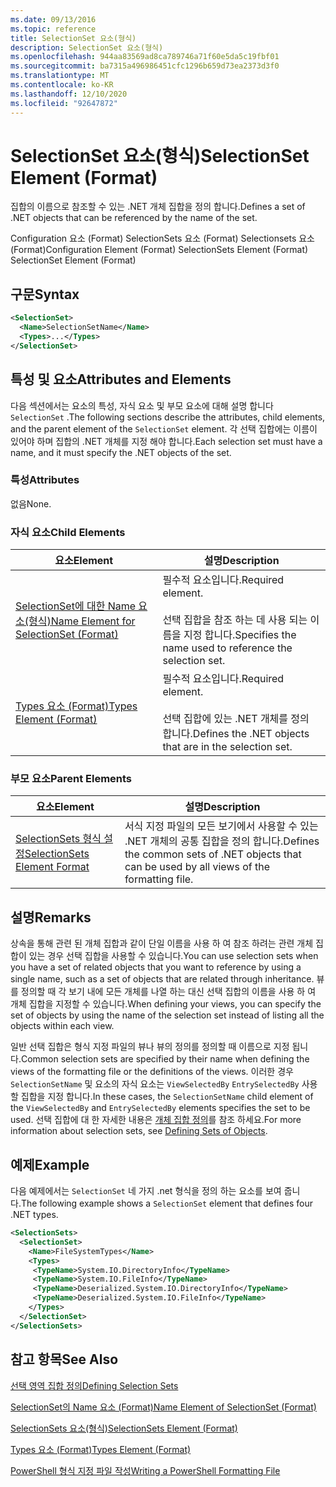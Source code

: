 ```yaml
---
ms.date: 09/13/2016
ms.topic: reference
title: SelectionSet 요소(형식)
description: SelectionSet 요소(형식)
ms.openlocfilehash: 944aa83569ad8ca789746a71f60e5da5c19fbf01
ms.sourcegitcommit: ba7315a496986451cfc1296b659d73ea2373d3f0
ms.translationtype: MT
ms.contentlocale: ko-KR
ms.lasthandoff: 12/10/2020
ms.locfileid: "92647872"
---
```

# <a name="selectionset-element-format"></a><span data-ttu-id="a7066-103">SelectionSet 요소(형식)</span><span class="sxs-lookup"><span data-stu-id="a7066-103">SelectionSet Element (Format)</span></span>

<span data-ttu-id="a7066-104">집합의 이름으로 참조할 수 있는 .NET 개체 집합을 정의 합니다.</span><span class="sxs-lookup"><span data-stu-id="a7066-104">Defines a set of .NET objects that can be referenced by the name of the set.</span></span>

<span data-ttu-id="a7066-105">Configuration 요소 (Format) SelectionSets 요소 (Format) Selectionsets 요소 (Format)</span><span class="sxs-lookup"><span data-stu-id="a7066-105">Configuration Element (Format) SelectionSets Element (Format) SelectionSet Element (Format)</span></span>

## <a name="syntax"></a><span data-ttu-id="a7066-106">구문</span><span class="sxs-lookup"><span data-stu-id="a7066-106">Syntax</span></span>

```xml
<SelectionSet>
  <Name>SelectionSetName</Name>
  <Types>...</Types>
</SelectionSet>
```

## <a name="attributes-and-elements"></a><span data-ttu-id="a7066-107">특성 및 요소</span><span class="sxs-lookup"><span data-stu-id="a7066-107">Attributes and Elements</span></span>

<span data-ttu-id="a7066-108">다음 섹션에서는 요소의 특성, 자식 요소 및 부모 요소에 대해 설명 합니다 `SelectionSet` .</span><span class="sxs-lookup"><span data-stu-id="a7066-108">The following sections describe the attributes, child elements, and the parent element of the `SelectionSet` element.</span></span> <span data-ttu-id="a7066-109">각 선택 집합에는 이름이 있어야 하며 집합의 .NET 개체를 지정 해야 합니다.</span><span class="sxs-lookup"><span data-stu-id="a7066-109">Each selection set must have a name, and it must specify the .NET objects of the set.</span></span>

### <a name="attributes"></a><span data-ttu-id="a7066-110">특성</span><span class="sxs-lookup"><span data-stu-id="a7066-110">Attributes</span></span>

<span data-ttu-id="a7066-111">없음</span><span class="sxs-lookup"><span data-stu-id="a7066-111">None.</span></span>

### <a name="child-elements"></a><span data-ttu-id="a7066-112">자식 요소</span><span class="sxs-lookup"><span data-stu-id="a7066-112">Child Elements</span></span>

|<span data-ttu-id="a7066-113">요소</span><span class="sxs-lookup"><span data-stu-id="a7066-113">Element</span></span>|<span data-ttu-id="a7066-114">설명</span><span class="sxs-lookup"><span data-stu-id="a7066-114">Description</span></span>|
|-------------|-----------------|
|[<span data-ttu-id="a7066-115">SelectionSet에 대한 Name 요소(형식)</span><span class="sxs-lookup"><span data-stu-id="a7066-115">Name Element for SelectionSet (Format)</span></span>](./name-element-for-selectionset-format.md)|<span data-ttu-id="a7066-116">필수적 요소입니다.</span><span class="sxs-lookup"><span data-stu-id="a7066-116">Required element.</span></span><br /><br /> <span data-ttu-id="a7066-117">선택 집합을 참조 하는 데 사용 되는 이름을 지정 합니다.</span><span class="sxs-lookup"><span data-stu-id="a7066-117">Specifies the name used to reference the selection set.</span></span>|
|[<span data-ttu-id="a7066-118">Types 요소 (Format)</span><span class="sxs-lookup"><span data-stu-id="a7066-118">Types Element (Format)</span></span>](./types-element-for-selectionset-format.md)|<span data-ttu-id="a7066-119">필수적 요소입니다.</span><span class="sxs-lookup"><span data-stu-id="a7066-119">Required element.</span></span><br /><br /> <span data-ttu-id="a7066-120">선택 집합에 있는 .NET 개체를 정의 합니다.</span><span class="sxs-lookup"><span data-stu-id="a7066-120">Defines the .NET objects that are in the selection set.</span></span>|

### <a name="parent-elements"></a><span data-ttu-id="a7066-121">부모 요소</span><span class="sxs-lookup"><span data-stu-id="a7066-121">Parent Elements</span></span>

|<span data-ttu-id="a7066-122">요소</span><span class="sxs-lookup"><span data-stu-id="a7066-122">Element</span></span>|<span data-ttu-id="a7066-123">설명</span><span class="sxs-lookup"><span data-stu-id="a7066-123">Description</span></span>|
|-------------|-----------------|
|[<span data-ttu-id="a7066-124">SelectionSets 형식 설정</span><span class="sxs-lookup"><span data-stu-id="a7066-124">SelectionSets Element Format</span></span>](./selectionsets-element-format.md)|<span data-ttu-id="a7066-125">서식 지정 파일의 모든 보기에서 사용할 수 있는 .NET 개체의 공통 집합을 정의 합니다.</span><span class="sxs-lookup"><span data-stu-id="a7066-125">Defines the common sets of .NET objects that can be used by all views of the formatting file.</span></span>|

## <a name="remarks"></a><span data-ttu-id="a7066-126">설명</span><span class="sxs-lookup"><span data-stu-id="a7066-126">Remarks</span></span>

<span data-ttu-id="a7066-127">상속을 통해 관련 된 개체 집합과 같이 단일 이름을 사용 하 여 참조 하려는 관련 개체 집합이 있는 경우 선택 집합을 사용할 수 있습니다.</span><span class="sxs-lookup"><span data-stu-id="a7066-127">You can use selection sets when you have a set of related objects that you want to reference by using a single name, such as a set of objects that are related through inheritance.</span></span> <span data-ttu-id="a7066-128">뷰를 정의할 때 각 보기 내에 모든 개체를 나열 하는 대신 선택 집합의 이름을 사용 하 여 개체 집합을 지정할 수 있습니다.</span><span class="sxs-lookup"><span data-stu-id="a7066-128">When defining your views, you can specify the set of objects by using the name of the selection set instead of listing all the objects within each view.</span></span>

<span data-ttu-id="a7066-129">일반 선택 집합은 형식 지정 파일의 뷰나 뷰의 정의를 정의할 때 이름으로 지정 됩니다.</span><span class="sxs-lookup"><span data-stu-id="a7066-129">Common selection sets are specified by their name when defining the views of the formatting file or the definitions of the views.</span></span> <span data-ttu-id="a7066-130">이러한 경우 `SelectionSetName` 및 요소의 자식 요소는 `ViewSelectedBy` `EntrySelectedBy` 사용할 집합을 지정 합니다.</span><span class="sxs-lookup"><span data-stu-id="a7066-130">In these cases, the `SelectionSetName` child element of the `ViewSelectedBy` and `EntrySelectedBy` elements specifies the set to be used.</span></span> <span data-ttu-id="a7066-131">선택 집합에 대 한 자세한 내용은 [개체 집합 정의](./defining-selection-sets.md)를 참조 하세요.</span><span class="sxs-lookup"><span data-stu-id="a7066-131">For more information about selection sets, see [Defining Sets of Objects](./defining-selection-sets.md).</span></span>

## <a name="example"></a><span data-ttu-id="a7066-132">예제</span><span class="sxs-lookup"><span data-stu-id="a7066-132">Example</span></span>

<span data-ttu-id="a7066-133">다음 예제에서는 `SelectionSet` 네 가지 .net 형식을 정의 하는 요소를 보여 줍니다.</span><span class="sxs-lookup"><span data-stu-id="a7066-133">The following example shows a `SelectionSet` element that defines four .NET types.</span></span>

```xml
<SelectionSets>
  <SelectionSet>
    <Name>FileSystemTypes</Name>
    <Types>
     <TypeName>System.IO.DirectoryInfo</TypeName>
     <TypeName>System.IO.FileInfo</TypeName>
     <TypeName>Deserialized.System.IO.DirectoryInfo</TypeName>
     <TypeName>Deserialized.System.IO.FileInfo</TypeName>
    </Types>
  </SelectionSet>
</SelectionSets>
```

## <a name="see-also"></a><span data-ttu-id="a7066-134">참고 항목</span><span class="sxs-lookup"><span data-stu-id="a7066-134">See Also</span></span>

[<span data-ttu-id="a7066-135">선택 영역 집합 정의</span><span class="sxs-lookup"><span data-stu-id="a7066-135">Defining Selection Sets</span></span>](./defining-selection-sets.md)

[<span data-ttu-id="a7066-136">SelectionSet의 Name 요소 (Format)</span><span class="sxs-lookup"><span data-stu-id="a7066-136">Name Element of SelectionSet (Format)</span></span>](./name-element-for-selectionset-format.md)

[<span data-ttu-id="a7066-137">SelectionSets 요소(형식)</span><span class="sxs-lookup"><span data-stu-id="a7066-137">SelectionSets Element (Format)</span></span>](./selectionsets-element-format.md)

[<span data-ttu-id="a7066-138">Types 요소 (Format)</span><span class="sxs-lookup"><span data-stu-id="a7066-138">Types Element (Format)</span></span>](./types-element-for-selectionset-format.md)

[<span data-ttu-id="a7066-139">PowerShell 형식 지정 파일 작성</span><span class="sxs-lookup"><span data-stu-id="a7066-139">Writing a PowerShell Formatting File</span></span>](./writing-a-powershell-formatting-file.md)
